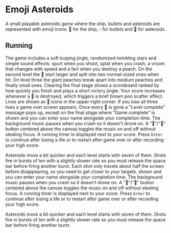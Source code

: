 # Emoji Asteroids

A small playable asteroids game where the ship, bullets and asteroids are represented with emoji icons: 🍆 for the ship, 💧 for bullets and 🍑 for asteroids.

## Running

The game includes a soft looping jingle, randomized twinkling stars and simple
sound effects: spurt when you shoot, splat when you crash, a vroom that changes
with speed and a fart when you destroy a peach. On the second level the 🍑 start
larger and split into two normal-sized ones when hit. On level three the giant
peaches break apart into medium peaches and finally small ones. Clearing the
final stage shows a scoreboard ranked by how quickly you finish and plays a
short victory jingle.
Your score increases whenever a 🍑 is destroyed, which triggers a brief brown poo
scatter effect. Lives are shown as 🍆 icons in the upper-right corner. If you lose
all three lives a game over screen appears. Once every 🍑 is gone a "Level
complete" message pops up, except on the final stage where "Game complete" is
shown and you can enter your name alongside your completion time. The background
music pauses when you crash so it doesn't drone on. A "🔕"/"🔔" button centered
above the canvas toggles the music on and off without stealing focus. A running
timer is displayed next to your score.
Press `Enter` to continue after losing a life or to restart after game over or
after recording your high score.

Asteroids move a bit quicker and each level starts with seven of them. Shots fire
in bursts of ten with a slightly slower rate so you must release the space bar
before firing another burst.
Each shot only travels about half the screen before disappearing, so you need to
get closer to your targets.
shown and you can enter your name alongside your completion time. The background
music pauses when you crash so it doesn't drone on. A "🔕"/"🔔" button centered
above the canvas toggles the music on and off without stealing focus. A running
timer is displayed next to your score.
Press `Enter` to continue after losing a life or to restart after game over or
after recording your high score.

Asteroids move a bit quicker and each level starts with seven of them. Shots fire
in bursts of ten with a slightly slower rate so you must release the space bar
before firing another burst.
